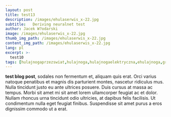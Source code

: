 ```yaml
---
layout: post
title: test13
description: /images/ehulaserwis_x-22.jpg
subtitle:   Deriving neuralnet test
author: Jacek W?odarski
image: /images/ehulaserwis_x-22.jpg
thumb_img_path: /images/ehulaserwis_x-22.jpg
content_img_path: /images/ehulaserwis_x-22.jpg
lang: pl
excerpt: >-
  test10
tags: [hulajnogaprzezswiat,hulajnoga,hulajnogaelektryczna,ehulajnoga,grafika,zawszewkasku]
---
```



**test blog post**, sodales non fermentum et, aliquam quis erat. Orci varius natoque penatibus et magnis dis parturient montes, nascetur ridiculus mus. Nulla tincidunt justo eu ante ultrices posuere. Duis cursus at massa ac tempus. Morbi sit amet mi sit amet lorem ullamcorper feugiat ac et dolor. Nullam rhoncus urna tincidunt odio ultricies, at dapibus felis facilisis. Ut condimentum nulla eget feugiat finibus. Suspendisse sit amet purus a eros dignissim commodo ut a erat.

